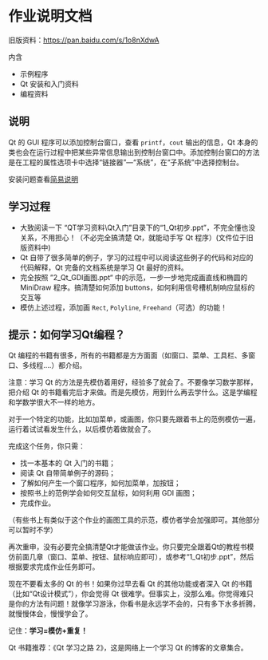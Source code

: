 # 作业说明文档

旧版资料：https://pan.baidu.com/s/1o8nXdwA

内含

- 示例程序
- Qt 安装和入门资料
- 编程资料

## 说明

Qt 的 GUI 程序可以添加控制台窗口，查看 `printf`，`cout` 输出的信息，Qt 本身的类也会在运行过程中把某些异常信息输出到控制台窗口中。添加控制台窗口的方法是在工程的属性选项卡中选择“链接器”—“系统”，在“子系统”中选择控制台。

安装问题查看[简易说明](../../../Softwares/Qt.md) 

## 学习过程

- 大致阅读一下 “QT学习资料\Qt入门”目录下的“1_Qt初步.ppt”，不完全懂也没关系，不用担心！（不必完全搞清楚 Qt，就能动手写 Qt 程序）(文件位于旧版资料中)
- Qt 自带了很多简单的例子，学习的过程中可以阅读这些例子的代码和对应的代码解释，Qt 完备的文档系统是学习 Qt 最好的资料。
- 完全按照 ”2_Qt_GDI画图.ppt“ 中的示范，一步一步地完成画直线和椭圆的 MiniDraw 程序。搞清楚如何添加 buttons，如何利用信号槽机制响应鼠标的交互等
- 模仿上述过程，添加画 `Rect`, `Polyline`, `Freehand`（可选）的功能！

## 提示：如何学习Qt编程？

Qt 编程的书籍有很多，所有的书籍都是方方面面（如窗口、菜单、工具栏、多窗口、多线程….）都介绍。

注意：学习 Qt 的方法是先模仿着用好，经验多了就会了。不要像学习数学那样，把介绍 Qt 的书籍看完后才来做。而是先模仿，用到什么再去学什么。这是学编程和学数学很大不一样的地方。

对于一个特定的功能，比如加菜单，或画图，你只要先跟着书上的范例模仿一遍，运行着试试看发生什么，以后模仿着做就会了。

完成这个任务，你只需：

- 找一本基本的 Qt 入门的书籍；
- 阅读 Qt 自带简单例子的源码；
- 了解如何产生一个窗口程序，如何加菜单，加按钮；
- 按照书上的范例学会如何交互鼠标，如何利用 GDI 画图；
- 完成作业。

（有些书上有类似于这个作业的画图工具的示范，模仿者学会加强即可。其他部分可以暂时不学）

再次重申，没有必要完全搞清楚Qt才能做该作业。你只要完全跟着Qt的教程书模仿前面几章（窗口、菜单、按钮、鼠标响应即可），或参考“1_Qt初步.ppt”，然后根据要求完成作业任务即可。

现在不要看太多的 Qt 的书！如果你过早去看 Qt 的其他功能或者深入 Qt 的书籍（比如“Qt设计模式”），你会觉得 Qt 很难学。但事实上，没那么难。你觉得难只是你的方法有问题！就像学习游泳，你看书是永远学不会的，只有多下水多折腾，就慢慢体会，慢慢学会了。

记住：**学习=模仿+重复！**

Qt 书籍推荐：《Qt 学习之路 2》，这是网络上一个学习 Qt 的博客的文章集合。

